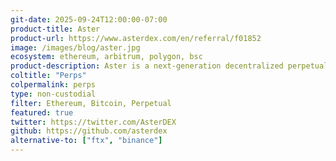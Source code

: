 ```yaml
---
git-date: 2025-09-24T12:00:00-07:00
product-title: Aster
product-url: https://www.asterdex.com/en/referral/f01852
image: /images/blog/aster.jpg
ecosystem: ethereum, arbitrum, polygon, bsc
product-description: Aster is a next-generation decentralized perpetual exchange offering multi-chain, liquid, and secure trading. Trade perpetuals across multiple chains with deep liquidity aggregation, hidden orders, and zero price impact trades.
coltitle: "Perps"
colpermalink: perps
type: non-custodial
filter: Ethereum, Bitcoin, Perpetual
featured: true
twitter: https://twitter.com/AsterDEX
github: https://github.com/asterdex
alternative-to: ["ftx", "binance"]
---
```


